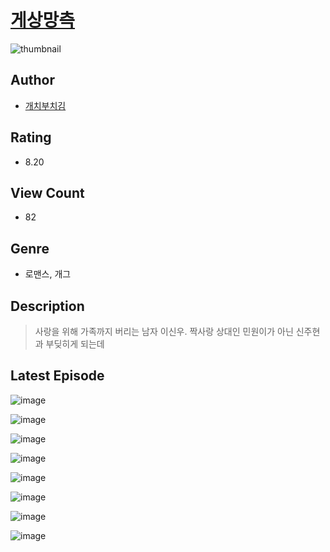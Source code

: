 # [게상망측](https://comic.naver.com/bestChallenge/list?titleId=810572)
![thumbnail](https://image-comic.pstatic.net/user_contents_data/challenge_comic/2023/05/24/366883/upload_3703477560650379569_480x623.jpeg)

## Author
- [개치부치김](https://comic.naver.com/artistTitle?id=366883)

## Rating
- 8.20

## View Count
- 82

## Genre
- 로맨스, 개그

## Description
> 사랑을 위해 가족까지 버리는 남자 이신우. 짝사랑 상대인 민원이가 아닌 신주현과 부딪히게 되는데


## Latest Episode
![image](https://image-comic.pstatic.net/user_contents_data/challenge_comic/2023/05/24/366883/upload_7076338317572322661.jpeg)

![image](https://image-comic.pstatic.net/user_contents_data/challenge_comic/2023/05/24/366883/upload_3919879238835135075.jpeg)

![image](https://image-comic.pstatic.net/user_contents_data/challenge_comic/2023/05/24/366883/upload_3835151967984955701.jpeg)

![image](https://image-comic.pstatic.net/user_contents_data/challenge_comic/2023/05/24/366883/upload_3616444794369357924.jpeg)

![image](https://image-comic.pstatic.net/user_contents_data/challenge_comic/2023/05/24/366883/upload_3619030867914471781.jpeg)

![image](https://image-comic.pstatic.net/user_contents_data/challenge_comic/2023/05/24/366883/upload_3762816193173927987.jpeg)

![image](https://image-comic.pstatic.net/user_contents_data/challenge_comic/2023/05/24/366883/upload_7293127904251293747.jpeg)

![image](https://image-comic.pstatic.net/user_contents_data/challenge_comic/2023/05/24/366883/upload_7233963411258106425.jpeg)
